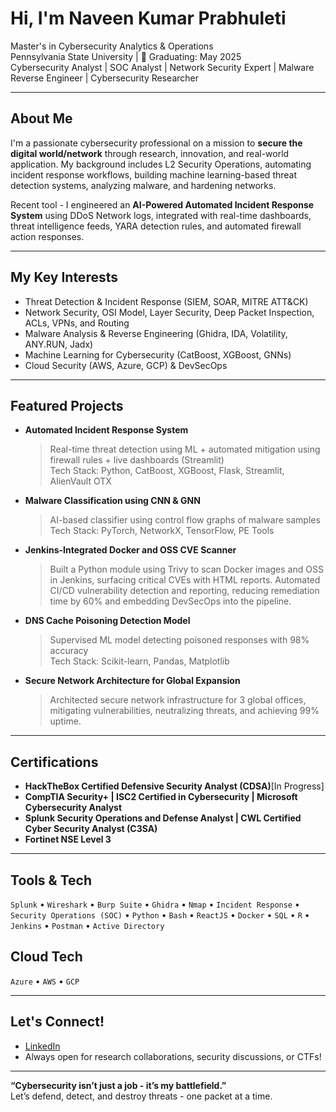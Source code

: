 # Hi, I'm Naveen Kumar Prabhuleti

Master's in Cybersecurity Analytics & Operations  
Pennsylvania State University | 📅 Graduating: May 2025  
Cybersecurity Analyst | SOC Analyst | Network Security Expert | Malware Reverse Engineer | Cybersecurity Researcher

---

##  About Me

I'm a passionate cybersecurity professional on a mission to **secure the digital world/network** through research, innovation, and real-world application. My background includes L2 Security Operations, automating incident response workflows, building machine learning-based threat detection systems, analyzing malware, and hardening networks.

Recent tool - I engineered an **AI-Powered Automated Incident Response System** using DDoS Network logs, integrated with real-time dashboards, threat intelligence feeds, YARA detection rules, and automated firewall action responses.

---

##  My Key Interests

-  Threat Detection & Incident Response (SIEM, SOAR, MITRE ATT&CK)
-  Network Security, OSI Model, Layer Security, Deep Packet Inspection, ACLs, VPNs, and Routing
-  Malware Analysis & Reverse Engineering (Ghidra, IDA, Volatility, ANY.RUN, Jadx)
-  Machine Learning for Cybersecurity (CatBoost, XGBoost, GNNs)
-  Cloud Security (AWS, Azure, GCP) & DevSecOps

---

##  Featured Projects

- **Automated Incident Response System**  
  > Real-time threat detection using ML + automated mitigation using firewall rules + live dashboards (Streamlit)  
  Tech Stack: Python, CatBoost, XGBoost, Flask, Streamlit, AlienVault OTX

- **Malware Classification using CNN & GNN**  
  > AI-based classifier using control flow graphs of malware samples  
  Tech Stack: PyTorch, NetworkX, TensorFlow, PE Tools

- **Jenkins-Integrated Docker and OSS CVE Scanner**  
  > Built a Python module using Trivy to scan Docker images and OSS in Jenkins, surfacing critical CVEs with HTML reports.
  > Automated CI/CD vulnerability detection and reporting, reducing remediation time by 60% and embedding DevSecOps into the pipeline.

- **DNS Cache Poisoning Detection Model**  
  > Supervised ML model detecting poisoned responses with 98% accuracy  
  Tech Stack: Scikit-learn, Pandas, Matplotlib

- **Secure Network Architecture for Global Expansion**  
  > Architected secure network infrastructure for 3 global offices, mitigating vulnerabilities, neutralizing threats, and achieving 99% uptime.
---

## Certifications

-  **HackTheBox Certified Defensive Security Analyst (CDSA)**[In Progress]
-  **CompTIA Security+ | ISC2 Certified in Cybersecurity | Microsoft Cybersecurity Analyst**
-  **Splunk Security Operations and Defense Analyst | CWL Certified Cyber Security Analyst (C3SA)**
-  **Fortinet NSE Level 3**

---

##  Tools & Tech

`Splunk` • `Wireshark` • `Burp Suite` • `Ghidra` • `Nmap` • `Incident Response` • `Security Operations (SOC)` • `Python` • `Bash` • `ReactJS` • `Docker` • `SQL` • `R` • `Jenkins` • `Postman` • `Active Directory`

##  Cloud Tech

`Azure` • `AWS` • `GCP`

---

##  Let's Connect!

-  [LinkedIn](https://www.linkedin.com/in/naveen-kumar-9b55a0154/)
-  Always open for research collaborations, security discussions, or CTFs!

---

**“Cybersecurity isn’t just a job - it’s my battlefield.”**   
Let’s defend, detect, and destroy threats - one packet at a time.
